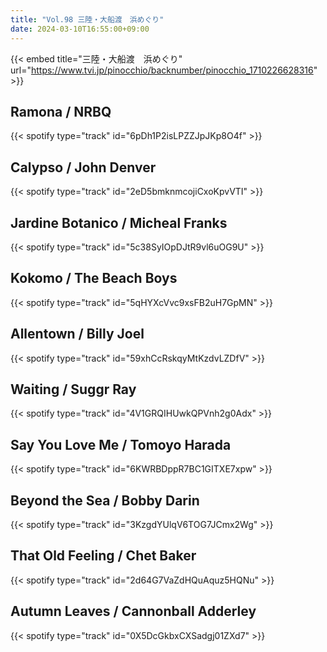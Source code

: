 ```yaml
---
title: "Vol.98 三陸・大船渡　浜めぐり"
date: 2024-03-10T16:55:00+09:00
---
```


{{< embed title="三陸・大船渡　浜めぐり" url="https://www.tvi.jp/pinocchio/backnumber/pinocchio_1710226628316" >}}

## Ramona / NRBQ
{{< spotify type="track" id="6pDh1P2isLPZZJpJKp8O4f" >}}

## Calypso / John Denver
{{< spotify type="track" id="2eD5bmknmcojiCxoKpvVTI" >}}

## Jardine Botanico / Micheal Franks
{{< spotify type="track" id="5c38SyIOpDJtR9vl6uOG9U" >}}

## Kokomo / The Beach Boys
{{< spotify type="track" id="5qHYXcVvc9xsFB2uH7GpMN" >}}

## Allentown / Billy Joel
{{< spotify type="track" id="59xhCcRskqyMtKzdvLZDfV" >}}

## Waiting / Suggr Ray
{{< spotify type="track" id="4V1GRQIHUwkQPVnh2g0Adx" >}}

## Say You Love Me / Tomoyo Harada
{{< spotify type="track" id="6KWRBDppR7BC1GITXE7xpw" >}}

## Beyond the Sea / Bobby Darin
{{< spotify type="track" id="3KzgdYUlqV6TOG7JCmx2Wg" >}}

## That Old Feeling / Chet Baker
{{< spotify type="track" id="2d64G7VaZdHQuAquz5HQNu" >}}

## Autumn Leaves / Cannonball Adderley
{{< spotify type="track" id="0X5DcGkbxCXSadgj01ZXd7" >}}